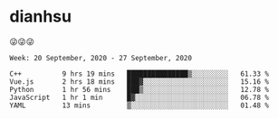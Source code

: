
# dianhsu

:stuck_out_tongue_winking_eye::stuck_out_tongue_winking_eye::stuck_out_tongue_winking_eye:

<!--START_SECTION:waka-->
```text
Week: 20 September, 2020 - 27 September, 2020

C++          9 hrs 19 mins   ███████████████▒░░░░░░░░░   61.33 % 
Vue.js       2 hrs 18 mins   ███▓░░░░░░░░░░░░░░░░░░░░░   15.16 % 
Python       1 hr 56 mins    ███▒░░░░░░░░░░░░░░░░░░░░░   12.78 % 
JavaScript   1 hr 1 min      █▓░░░░░░░░░░░░░░░░░░░░░░░   06.78 % 
YAML         13 mins         ▒░░░░░░░░░░░░░░░░░░░░░░░░   01.48 % 
```
<!--END_SECTION:waka-->
